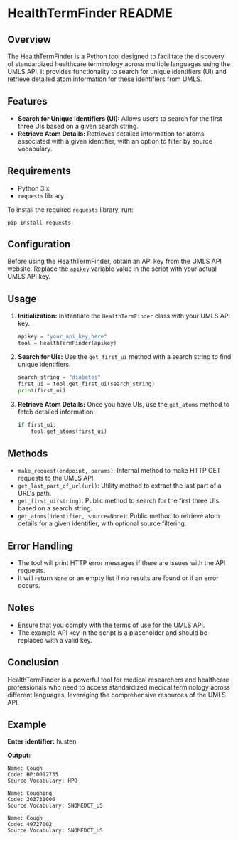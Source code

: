 # HealthTermFinder README

## Overview
The HealthTermFinder is a Python tool designed to facilitate the discovery of standardized healthcare terminology across multiple languages using the UMLS API. It provides functionality to search for unique identifiers (UI) and retrieve detailed atom information for these identifiers from UMLS.

## Features
- **Search for Unique Identifiers (UI):** Allows users to search for the first three UIs based on a given search string.
- **Retrieve Atom Details:** Retrieves detailed information for atoms associated with a given identifier, with an option to filter by source vocabulary.

## Requirements
- Python 3.x
- `requests` library

To install the required `requests` library, run:
```
pip install requests
```

## Configuration
Before using the HealthTermFinder, obtain an API key from the UMLS API website. Replace the `apikey` variable value in the script with your actual UMLS API key.

## Usage
1. **Initialization:** Instantiate the `HealthTermFinder` class with your UMLS API key.
   ```python
   apikey = "your_api_key_here"
   tool = HealthTermFinder(apikey)
   ```

2. **Search for UIs:** Use the `get_first_ui` method with a search string to find unique identifiers.
   ```python
   search_string = "diabetes"
   first_ui = tool.get_first_ui(search_string)
   print(first_ui)
   ```

3. **Retrieve Atom Details:** Once you have UIs, use the `get_atoms` method to fetch detailed information.
   ```python
   if first_ui:
       tool.get_atoms(first_ui)
   ```

## Methods
- `make_request(endpoint, params)`: Internal method to make HTTP GET requests to the UMLS API.
- `get_last_part_of_url(url)`: Utility method to extract the last part of a URL's path.
- `get_first_ui(string)`: Public method to search for the first three UIs based on a search string.
- `get_atoms(identifier, source=None)`: Public method to retrieve atom details for a given identifier, with optional source filtering.

## Error Handling
- The tool will print HTTP error messages if there are issues with the API requests.
- It will return `None` or an empty list if no results are found or if an error occurs.

## Notes
- Ensure that you comply with the terms of use for the UMLS API.
- The example API key in the script is a placeholder and should be replaced with a valid key.

## Conclusion
HealthTermFinder is a powerful tool for medical researchers and healthcare professionals who need to access standardized medical terminology across different languages, leveraging the comprehensive resources of the UMLS API.

## Example 
**Enter identifier:** husten

**Output:**
```
Name: Cough
Code: HP:0012735
Source Vocabulary: HPO

Name: Coughing
Code: 263731006
Source Vocabulary: SNOMEDCT_US

Name: Cough
Code: 49727002
Source Vocabulary: SNOMEDCT_US
```
